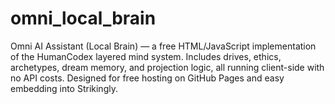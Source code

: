 # omni_local_brain
Omni AI Assistant (Local Brain) — a free HTML/JavaScript implementation of the HumanCodex layered mind system. Includes drives, ethics, archetypes, dream memory, and projection logic, all running client-side with no API costs. Designed for free hosting on GitHub Pages and easy embedding into Strikingly.
